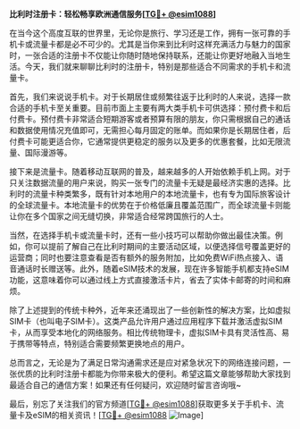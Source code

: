 **比利时注册卡：轻松畅享欧洲通信服务[[TG💪+ @esim1088](https://t.me/s/esim1088)]**

在当今这个高度互联的世界里，无论你是旅行、学习还是工作，拥有一张可靠的手机卡或流量卡都是必不可少的。尤其是当你来到比利时这样充满活力与魅力的国家时，一张合适的注册卡不仅能让你随时随地保持联系，还能让你更好地融入当地生活。今天，我们就来聊聊比利时的注册卡，特别是那些适合不同需求的手机卡和流量卡。

首先，我们来说说手机卡。对于长期居住或频繁往返于比利时的人来说，选择一款合适的手机卡至关重要。目前市面上主要有两大类手机卡可供选择：预付费卡和后付费卡。预付费卡非常适合短期游客或者预算有限的朋友，你只需根据自己的通话和数据使用情况充值即可，无需担心每月固定的账单。而如果你是长期居住者，后付费卡可能更适合你，它通常提供更稳定的服务以及更多的优惠套餐，比如无限流量、国际漫游等。

接下来是流量卡。随着移动互联网的普及，越来越多的人开始依赖手机上网。对于只关注数据流量的用户来说，购买一张专门的流量卡无疑是最经济实惠的选择。比利时的流量卡种类繁多，既有针对本地用户的本地流量卡，也有专为国际旅客设计的全球流量卡。本地流量卡的优势在于价格低廉且覆盖范围广，而全球流量卡则能让你在多个国家之间无缝切换，非常适合经常跨国旅行的人士。

当然，在选择手机卡或流量卡时，还有一些小技巧可以帮助你做出最佳决策。例如，你可以提前了解自己在比利时期间的主要活动区域，以便选择信号覆盖更好的运营商；同时也要注意查看是否有额外的服务附加，比如免费WiFi热点接入、语音通话时长赠送等。此外，随着eSIM技术的发展，现在许多智能手机都支持eSIM功能，这意味着你可以通过线上方式直接激活卡片，省去了实体卡邮寄的时间和麻烦。

除了上述提到的传统卡种外，近年来还涌现出了一些创新性的解决方案，比如虚拟SIM卡（也叫电子SIM卡）。这类产品允许用户通过应用程序下载并激活虚拟SIM卡，从而享受本地化的网络服务。相比传统物理卡，虚拟SIM卡具有灵活性高、易于携带等特点，特别适合需要频繁更换地点的用户。

总而言之，无论是为了满足日常沟通需求还是应对紧急状况下的网络连接问题，一张优质的比利时注册卡都能为你带来极大的便利。希望这篇文章能够帮助大家找到最适合自己的通信方案！如果还有任何疑问，欢迎随时留言咨询哦~

最后，别忘了关注我们的官方频道[[TG💪+ @esim1088](https://t.me/s/esim1088)]获取更多关于手机卡、流量卡及eSIM的相关资讯！[[TG💪+ @esim1088](https://t.me/s/esim1088) ![Image](https://i.postimg.cc/4NQfJmqS/Snipaste-2025-05-13-00-14-12.png)]